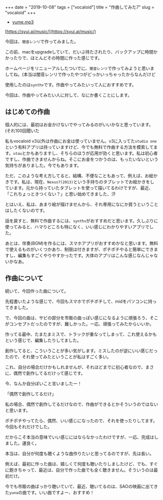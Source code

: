 +++
date = "2019-10-08"
tags = ["vocaloid"]
title = "作曲してみた7"
slug = "vocaloid"
+++

- [yume.mp3](https://syui.ai/music/yume_renri.mp3)

[https://syui.ai/music/](https://syui.ai/music/)

今回は、`闇音レンリ`で作ってみました。

この前、macをupgradeしていて、だいぶ待たされたり、バックアップに時間かかったりで、ほとんどその時間に作った感じです。

ホームページをリニューアルしたついでに、`闇音レンリ`で作ってみようと思いましてね。(本当は闇音レンリで作ったやつがどっかいっちゃったからなんだけど

使用したのは`synthv`です。作曲やってみたいって人におすすめです。

今回は、作曲やってみたい人に対して、なにか書くことにします。

## はじめての作曲

個人的には、最初はお金かけないでやってみるのがいいかなと思っています。(それ100回聞いた

私もvocaloid v3以外は作曲にお金は使っていません。v3に入ってた`studio one`という有料アプリは持っていますけど、今でも無料で作曲する方法を模索してます。`utau`とかもありますし、そちらのほうが応用が効くと思います。私は初心者ですし、作曲できませんからね。そこにお金をつかうのは、もったいないという気持ちがありました。今でもあります。

ただ、このような考え方してると、結構、不便なこともあって、例えば、お絵かきです。私は、現在、`Nexus7(2013)`という手持ちのタブレットでお絵かきをしています。元から持っていたタブレットを使って描いてるわけですが、最近、「これちょっときつくない？」と思い始めてきました、汗

とはいえ、私は、あまり絵が描けませんから、それ専用になにか買うということはしたくないのです。

話を戻すと、無料で作曲するには、`synthv`がおすすめだと思います。久しぶりに使ってみると、ハマりどころも特になく、いい感じにわかりやすいアプリでした。

あとは、伴奏(BGM)を作るには、スマホアプリがおすすめかなと思います。無料で使えるものがいくつかあり、制限は付きますが、ポチポチやると簡単にできますし、編集もすごくやりやすかったです。大体のアプリはこんな感じなんじゃないかなあ。

## 作曲について

続いて、今回作った曲について。

先程書いたような感じで、今回もスマホでポチポチして、midをパソコンに持ってきました。

で、今回の曲は、サビの部分を市販の曲っぽい感じになるように頑張ろう、そこがコンセプトだったのですが、難しかった。一応、頑張ってみたからいいか。

作ってる最中、たまたまミスで、トラックが重なってしまって、これ使えるかもという感じで、編集したりしてました。

創作してると、こういうことが多い気がします。ミスしたのが逆にいい感じだったので、それ使ってみたということが私はすごく多い。

これ、自分の場合だけかもしれませんが、それほどまでに初心者なので、まさに、偶然で創作してるだけって感じです。

今、なんか自分ぽいこと言いましたー！

「偶然で創作してるだけ」

私の場合、偶然で創作してるだけなので、作曲ができるとかそういうのではないと思います。

ポチポチやってたら、偶然、いい感じになったので、それを使ったりしてます。今回もそれだけでした。

だからこそ本当の意味でいい感じにはならなかったわけですが、一応、完成はしました。運良く。

本当は、自分が何度も聴くような曲作りたいと思ってるのですが、先は長い。

例えば、最初に作った曲は、嬉しくて何度も聴いたりしましたけど、でも、すぐに飽きちゃって、最近は、自分で作った曲でも全く聴きません。そういうのは最初だけ。

今でも市販の曲ばっかり聴いていて、最近、聴いてるのは、SAOの映画に出てきた`yuna`の曲です。いい曲ですよー、おすすめ！

